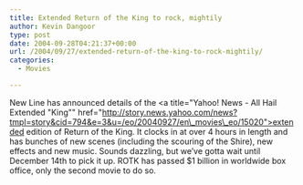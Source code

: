 ```yaml
---
title: Extended Return of the King to rock, mightily
author: Kevin Dangoor
type: post
date: 2004-09-28T04:21:37+00:00
url: /2004/09/27/extended-return-of-the-king-to-rock-mightily/
categories:
  - Movies

---
```

New Line has announced details of the <a title="Yahoo! News - All Hail Extended "King"" href="http://story.news.yahoo.com/news?tmpl=story&cid=794&e=3&u=/eo/20040927/en\_movies\_eo/15020">extended edition of Return of the King</a>. It clocks in at over 4 hours in length and has bunches of new scenes (including the scouring of the Shire), new effects and new music. Sounds dazzling, but we&#8217;ve gotta wait until December 14th to pick it up. ROTK has passed $1 billion in worldwide box office, only the second movie to do so.